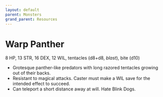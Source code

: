 ```yaml
---
layout: default
parent: Monsters
grand_parent: Resources
---
```


# Warp Panther

8 HP, 13 STR, 16 DEX, 12 WIL, tentacles (d8+d8, _blast_), bite (d10)

- Grotesque panther-like predators with long razored tentacles growing out of their backs.
- Resistant to magical attacks. Caster must make a WIL save for the intended effect to succeed.
- Can teleport a short distance away at will. Hate Blink Dogs.
